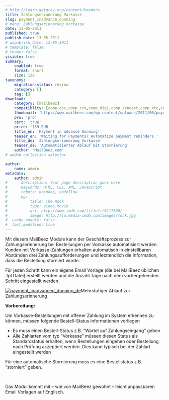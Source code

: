 ```yaml
---
# http://learn.getgrav.org/content/headers
title: Zahlungserinnerung Vorkasse
slug: payment_inadvance_dunning
# menu: Zahlungserinnerung Vorkasse
date: 13-05-2011
published: true
publish_date: 13-05-2011
# unpublish_date: 13-05-2011
# template: false
# theme: false
visible: true
summary:
    enabled: true
    format: short
    size: 128
taxonomy:
    migration-status: review
    category: []
    tag: []
download:
    category: [mailbeez]
    compatiblity: [comp_osc,comp_cre,comp_digi,comp_zencart,comp_xtc,comp_gambio]
    thumbnail: 'http://www.mailbeez.com/wp-content/uploads/2011/06/payment_inadvance_dunning.png'
    pro: 'pro'
    cert: 'true'
    price: '139 EUR'
    title_en: 'Payment in advance Dunning'
    teaser_en: 'Waiting for Payments? Automatize payment reminders.'
    title_de: 'Zahlungserinnerung Vorkasse'
    teaser_de: 'Automatisierter Ablauf mit Stornierung'
    author: 'MailBeez.com'
# added collection selector

author:
    name: admin
metadata:
    author: admin
#      description: Your page description goes here
#      keywords: HTML, CSS, XML, JavaScript
#      robots: noindex, nofollow
#      og:
#          title: The Rock
#          type: video.movie
#          url: http://www.imdb.com/title/tt0117500/
#          image: http://ia.media-imdb.com/images/rock.jpg
#  cache_enable: false
#  last_modified: true
---
```


Mit diesem MailBeez Module kann der Geschäftsprozess zur Zahlungserinnerung bei Bestellungen per Vorkasse automatisiert werden. Kunden mit Vorkasse-Zahlungen erhalten automatisch in einstellbaren Abständen drei Zahlungsaufforderungen und letztendlich die Information, dass die Bestellung storniert wurde.

Für jeden Schritt kann ein eigene Email Vorlage (die bei MailBeez üblichen .tpl Datei) erstellt werden und die Anzahl Tage nach dem vorhergehenden Schritt eingestellt werden.

[![](http://www.mailbeez.com/wp-content/uploads/2011/05/payment_inadvanced_dunning_de.png "payment_inadvanced_dunning_de")](http://www.mailbeez.com/wp-content/uploads/2011/05/payment_inadvanced_dunning_de.png)Mehrstufiger Ablauf zur Zahlungserinnerung

 

**Vorbereitung:**

Um Vorkasse-Bestellungen mit offener Zahlung im System erkennen zu können, müssen folgende Bestell-Status informationen vorliegen

- Es muss einen Bestell-Status z.B. “Wartet auf Zahlungseingang” geben
- Alle Zahlarten vom typ “Vorkasse” müssen diesen Status als Standardstatus erhalten, wenn Bestellungen eingehen oder Bestellung nach Prüfung akzeptiert werden. Dies kann typisch bei der Zahlart eingestellt werden

Für eine automatische Stornierung muss es eine Bestellstatus z.B. “storniert” geben.

 

Das Modul kommt mit – wie von MailBeez gewohnt – leicht anpassbaren Email Vorlagen auf Englisch.
